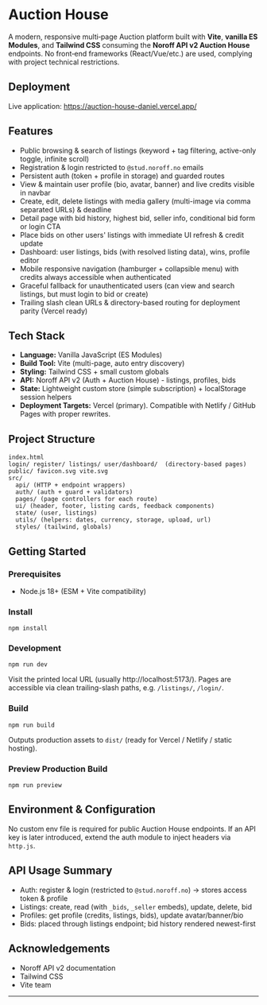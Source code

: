 # Auction House

A modern, responsive multi‑page Auction platform built with **Vite**, **vanilla ES Modules**, and **Tailwind CSS** consuming the **Noroff API v2 Auction House** endpoints. No front‑end frameworks (React/Vue/etc.) are used, complying with project technical restrictions.

## Deployment
Live application: https://auction-house-daniel.vercel.app/

## Features
- Public browsing & search of listings (keyword + tag filtering, active-only toggle, infinite scroll)
- Registration & login restricted to `@stud.noroff.no` emails
- Persistent auth (token + profile in storage) and guarded routes
- View & maintain user profile (bio, avatar, banner) and live credits visible in navbar
- Create, edit, delete listings with media gallery (multi-image via comma separated URLs) & deadline
- Detail page with bid history, highest bid, seller info, conditional bid form or login CTA
- Place bids on other users' listings with immediate UI refresh & credit update
- Dashboard: user listings, bids (with resolved listing data), wins, profile editor
- Mobile responsive navigation (hamburger + collapsible menu) with credits always accessible when authenticated
- Graceful fallback for unauthenticated users (can view and search listings, but must login to bid or create)
- Trailing slash clean URLs & directory-based routing for deployment parity (Vercel ready)

## Tech Stack
- **Language:** Vanilla JavaScript (ES Modules)
- **Build Tool:** Vite (multi-page, auto entry discovery)
- **Styling:** Tailwind CSS + small custom globals
- **API:** Noroff API v2 (Auth + Auction House) - listings, profiles, bids
- **State:** Lightweight custom store (simple subscription) + localStorage session helpers
- **Deployment Targets:** Vercel (primary). Compatible with Netlify / GitHub Pages with proper rewrites.

## Project Structure
```
index.html
login/ register/ listings/ user/dashboard/  (directory-based pages)
public/ favicon.svg vite.svg
src/
  api/ (HTTP + endpoint wrappers)
  auth/ (auth + guard + validators)
  pages/ (page controllers for each route)
  ui/ (header, footer, listing cards, feedback components)
  state/ (user, listings)
  utils/ (helpers: dates, currency, storage, upload, url)
  styles/ (tailwind, globals)
```

## Getting Started
### Prerequisites
- Node.js 18+ (ESM + Vite compatibility)

### Install
```
npm install
```

### Development
```
npm run dev
```
Visit the printed local URL (usually http://localhost:5173/). Pages are accessible via clean trailing-slash paths, e.g. `/listings/`, `/login/`.

### Build
```
npm run build
```
Outputs production assets to `dist/` (ready for Vercel / Netlify / static hosting).

### Preview Production Build
```
npm run preview
```

## Environment & Configuration
No custom env file is required for public Auction House endpoints. If an API key is later introduced, extend the auth module to inject headers via `http.js`.

## API Usage Summary
- Auth: register & login (restricted to `@stud.noroff.no`) -> stores access token & profile
- Listings: create, read (with `_bids`, `_seller` embeds), update, delete, bid
- Profiles: get profile (credits, listings, bids), update avatar/banner/bio
- Bids: placed through listings endpoint; bid history rendered newest-first


## Acknowledgements
- Noroff API v2 documentation
- Tailwind CSS
- Vite team

---
